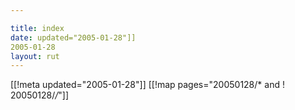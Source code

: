 ```yaml
---

title: index
date: updated="2005-01-28"]]
2005-01-28
layout: rut
---
```


[[!meta updated="2005-01-28"]]
[[!map pages="20050128/* and ! 20050128/*/*"]]
